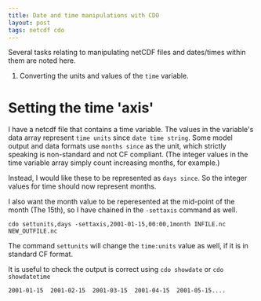 ```yaml
---
title: Date and time manipulations with CDO
layout: post
tags: netcdf cdo
---
```


Several tasks relating to manipulating netCDF files and dates/times within them are noted here.

1. Converting the units and values of the `time` variable.

# Setting the time 'axis'

I have a netcdf file that contains a time variable. The values in the variable's data array represent `time units` since `date time string`. Some model output and data formats use `months since` as the unit, which strictly speaking is non-standard and not CF compliant. (The integer values in the time variable array simply count increasing months, for example.)

Instead, I would like these to be represented as `days since`. So the integer values for time should now represent months.

I also want the month value to be reperesented at the mid-point of the month (The 15th), so I have chained in the `-settaxis` command as well.

```
cdo settunits,days -settaxis,2001-01-15,00:00,1month INFILE.nc NEW_OUTFILE.nc
```

The command `settunits` will change the `time:units` value as well, if it is in standard CF format. 

It is useful to check the output is correct using `cdo showdate` or `cdo showdatetime`

```
2001-01-15  2001-02-15  2001-03-15  2001-04-15  2001-05-15....
```



